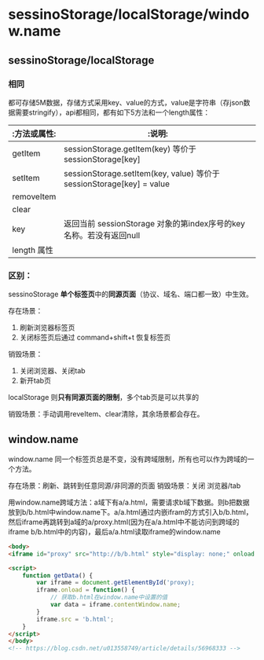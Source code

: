 # sessinoStorage/localStorage/window.name

## sessinoStorage/localStorage

### 相同

都可存储5M数据，存储方式采用key、value的方式，value是字符串（存json数据需要stringify），api都相同，都有如下5方法和一个length属性：

|:方法或属性:|:说明:|
|-----|-----|
|getItem|sessionStorage.getItem(key) 等价于 sessionStorage[key]|
|setItem|sessionStorage.setItem(key, value) 等价于 sessionStorage[key] = value|
|removeItem||
|clear||
|key|返回当前 sessionStorage 对象的第index序号的key名称。若没有返回null|
|length 属性||


### 区别：

sessinoStorage **单个标签页**中的**同源页面**（协议、域名、端口都一致）中生效。

存在场景：
1. 刷新浏览器标签页
2. 关闭标签页后通过 command+shift+t 恢复标签页

销毁场景：
1. 关闭浏览器、关闭tab
2. 新开tab页

localStorage 则**只有同源页面的限制**，多个tab页是可以共享的

销毁场景：手动调用reveItem、clear清除，其余场景都会存在。

## window.name

window.name 同一个标签页总是不变，没有跨域限制，所有也可以作为跨域的一个方法。

存在场景：刷新、跳转到任意同源/非同源的页面
销毁场景：关闭 浏览器/tab

用window.name跨域方法：a域下有a/a.html，需要请求b域下数据。则b把数据放到b/b.html中window.name下。a/a.html通过内嵌ifram的方式引入b/b.html，然后iframe再跳转到a域的a/proxy.html(因为在a/a.html中不能访问到跨域的 iframe b/b.html中的内容)，最后a/a.html读取iframe的window.name

```html
<body>
<iframe id="proxy" src="http://b/b.html" style="display: none;" onload = "getData()">

<script>
    function getData() {
        var iframe = document.getElementById('proxy);
        iframe.onload = function() {
            // 获取b.html在window.name中设置的值
            var data = iframe.contentWindow.name;
        }
        iframe.src = 'b.html';
    }
</script>
</body>
<!-- https://blog.csdn.net/u013558749/article/details/56968333 -->
```
